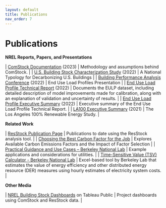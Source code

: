 ```yaml
---
layout: default
title: Publications
nav_order: 7
---
```


# Publications

**NREL Reports, Papers, and Presentations**

|     [ComStock Documentation](https://www.nrel.gov/docs/fy23osti/83819.pdf)   (2023)                        |     Methodology   and assumptions behind ComStock.                                                                                                                                      |
|     [U.S. Building Stock   Characterization Study](https://www.nrel.gov/docs/fy22osti/83063.pdf) (2022)    |     A National   Typology for Decarbonizing U.S. Buildings                                                                                                                              |
|     [Building   Performance Analysis Conference]() (2022)      |     End Use Load   Profiles Presentation                                                                                                                                                |
|     [End Use Load Profile   Technical Report](https://www.nrel.gov/docs/fy22osti/80889.pdf) (2022)         |     Documents the   EULP dataset, including detailed description of model improvements made for   calibration, along with an explanation of validation and uncertainty of   results.    |
|     [End Use Load Profile   Executive Summary](https://www.nrel.gov/docs/fy22osti/82689.pdf) (2022)        |     Executive   summary of the End Use Load Profile Technical Report.                                                                                                                   |
|     [LA100 Executive   Summary](https://www.nrel.gov/docs/fy21osti/79444-ES.pdf) (2021)                       |     The Los   Angeles 100% Renewable Energy Study.                                                                                                                                      |

**Related Work**

|     [ResStock Publication Page](https://resstock.nrel.gov/page/publications) |     Publications   to date using the ResStock analysis tool.                                                                                                                                         |
|     [Choosing the Best Carbon Factor   for the Job](https://aceee2022.conferencespot.org/event-data/pdf/catalyst_activity_32485/catalyst_activity_paper_20220810190542996_ca9a88a9_04f7_48dc_88c1_2ba530e44474)                            |     Explores   Available Carbon Emissions Factors and the Impact of Factor Selection                                                                                                                 |
|     [Practical   Guidance and Use Cases – Berkeley National Lab](https://emp.lbl.gov/publications/end-use-load-profiles-us-building-1)               |     Example   applications and considerations for utilities.                                                                                                                                         |
|     [Time-Sensitive   Value (TSV) Calculator - Berkeley National Lab](https://emp.lbl.gov/publications/time-sensitive-value-calculator)          |     Excel-based   tool by Berkeley Lab that estimates the value of energy efficiency and other   distributed energy resource (DER) measures using hourly estimates of   electricity system costs.    |


**Other Media**

|     [NREL   Building Stock Dashboards](https://public.tableau.com/app/profile/nrel.buildingstock) on Tableau Public                       |     Project   dashboards using ComStock and ResStock data.                                                                                                                                           |
